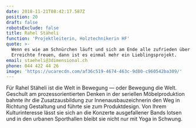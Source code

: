 ```yaml
---
date: 2018-11-21T08:42:17.587Z
position: 20
draft: false
robotsExclude: false
title: Rahel Stäheli
function: 'Projektleiterin, Holztechnikerin HF'
quote: >-
  Wenn es wie am Schnürchen läuft und sich am Ende alle zufrieden über das
  Erreichte freuen, dann ist es einmal mehr ein Lieblingsprojekt.
email: staeheli@3dimensional.ch
phone: 044 422 44 26
image: 'https://ucarecdn.com/af36c519-4674-463c-9d80-c960542ba309/'
---
```

Für Rahel Stäheli ist die Welt in Bewegung — oder Bewegung die Welt. Geschult am prozessorientierten Denken in der seriellen Möbelproduktion bahnte ihr die Zusatzausbildung zur Innenausbauzeichnerin den Weg in Richtung Gestaltung und führte sie zum Produktdesign. Von Ihrem Kulturinteresse lässt sie sich an die Konzerte ausgefallener Bands lotsen und in den urbanen Sporthallen bleibt sie nicht nur mit Yoga in Schwung.
